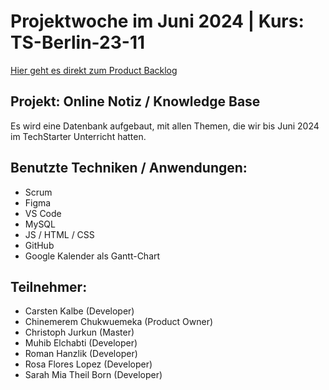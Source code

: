 # Projektwoche im Juni 2024 | Kurs: TS-Berlin-23-11

[Hier geht es direkt zum Product Backlog](https://github.com/smatplacid/ts-berlin-23-11/blob/main/_Dokumentation/log.md)

## Projekt: Online Notiz / Knowledge Base

Es wird eine Datenbank aufgebaut, mit allen Themen, die wir bis Juni 2024 im TechStarter Unterricht hatten.

## Benutzte Techniken / Anwendungen:

- Scrum
- Figma
- VS Code
- MySQL
- JS / HTML / CSS
- GitHub
- Google Kalender als Gantt-Chart

## Teilnehmer:

- Carsten Kalbe (Developer)
- Chinemerem Chukwuemeka (Product Owner)
- Christoph Jurkun (Master)
- Muhib Elchabti (Developer)
- Roman Hanzlik (Developer)
- Rosa Flores Lopez (Developer)
- Sarah Mia Theil Born (Developer)
